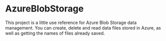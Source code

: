 # AzureBlobStorage

This project is a little use reference for Azure Blob Storage data management.
You can create, delete and read data files stored in Azure, as well as getting the names of files already saved.
